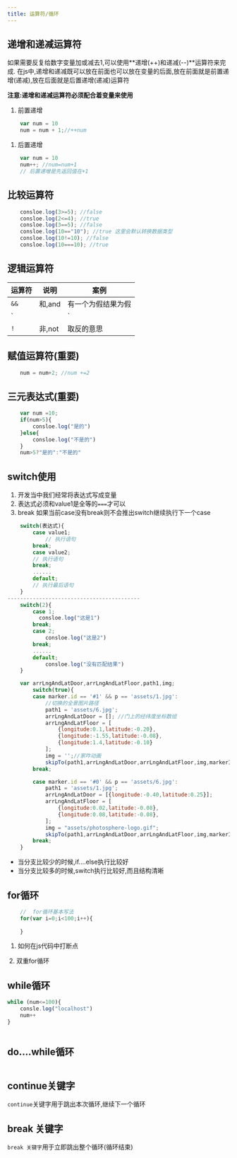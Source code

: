 ```yaml
---
title: 运算符/循环
---
```


## 递增和递减运算符
如果需要反复给数字变量加或减去1,可以使用**递增(++)和递减(--)**运算符来完成.
在js中,递增和递减既可以放在前面也可以放在变量的后面,放在前面就是前置递增(递减),放在后面就是后置递增(递减)运算符

**注意:递增和递减运算符必须配合着变量来使用**
1. 前置递增
```js
    var num = 10
    num = num + 1;//++num
```
1. 后置递增
```js
    var num = 10
    num++; //num=num+1
    // 后置递增是先返回值在+1
```
## 比较运算符
```js
    consloe.log(3>=5); //false
    consloe.log(2<=4); //true
    consloe.log(3==5); //false
    consloe.log(10=="10"); //true 这里会默认转换数据类型
    consloe.log(10!=10); //false
    consloe.log(10===10); //true
```
## 逻辑运算符
|   运算符   |  说明  |  案例  |
|------------------|-------------------|-------------------|
|   `&&`   |  和,and  |    有一个为假结果为假    |
|   `||`   |  或,or  |      有一个为真结果为真       |
|   `!`   |  非,not  |     取反的意思       |

## 赋值运算符(重要)
```js
    num = num+2; //num +=2
```

## 三元表达式(重要)
```js
    var num =10;
    if(num>5){
        consloe.log("是的")
    }else{
        consloe.log("不是的")
    }
    num>5?"是的":"不是的" 
```

## switch使用
1. 开发当中我们经常将表达式写成变量
2. 表达式必须和value1是全等的`===`才可以
2. break 如果当前case没有break则不会推出switch继续执行下一个case
```js
    switch(表达式){
        case value1;
            // 执行语句
        break;
        case value2;
        // 执行语句
        break;
        ......
        default;
        // 执行最后语句
    }
------------------------------------------
    switch(2){
        case 1;
          consloe.log("这是1")
        break;
        case 2;
            consloe.log("这是2")
        break;
        ......
        default;
            consloe.log("没有匹配结果")
    }
```
```js
    var arrLngAndLatDoor,arrLngAndLatFloor,path1,img;
        switch(true){
        case marker.id == '#1' && p == 'assets/1.jpg':
            //切换的全景图片路径
            path1 = 'assets/6.jpg';
            arrLngAndLatDoor = []; //门上的经纬度坐标数组
            arrLngAndLatFloor = [
                {longitude:0.1,latitude:-0.20},
                {longitude:-1.55,latitude:-0.08},
                {longitude:1.4,latitude:-0.10}
            ];
            img = '';//家咋动画
            skipTo(path1,arrLngAndLatDoor,arrLngAndLatFloor,img,markerImgSrc);
        break;

        case marker.id == '#0' && p == 'assets/6.jpg':
            path1 = 'assets/1.jpg';
            arrLngAndLatDoor = [{longitude:-0.40,latitude:0.25}];
            arrLngAndLatFloor = [ 
                {longitude:0.02,latitude:-0.08},
                {longitude:0.08,latitude:-0.08},
            ];
            img = "assets/photosphere-logo.gif";
            skipTo(path1,arrLngAndLatDoor,arrLngAndLatFloor,img,markerImgSrc);
        break;
    }
```


+ 当分支比较少的时候,if....else执行比较好
+ 当分支比较多的时候,switch执行比较好,而且结构清晰

## for循环
```js
    //  for循环基本写法 
    for(var i=0;i<100;i++){
        
    }
```
1. 如何在js代码中打断点
<img :src="$withBase('/front/javascript/打断点.jpg')">
2. 双重for循环
<img :src="$withBase('/front/javascript/双重for循环.jpg')">

## while循环
```js
while (num<=100){
    consle.log("localhost")
    num++
}
```
<img :src="$withBase('/front/javascript/while.jpg')">

## do....while循环
<img :src="$withBase('/front/javascript/dowhile.jpg')">

## continue关键字
`continue`关键字用于跳出本次循环,继续下一个循环
<img :src="$withBase('/front/javascript/continue.jpg')">

## break 关键字
`break 关键字`用于立即跳出整个循环(循环结束)
<img :src="$withBase('/front/javascript/break.jpg')">
